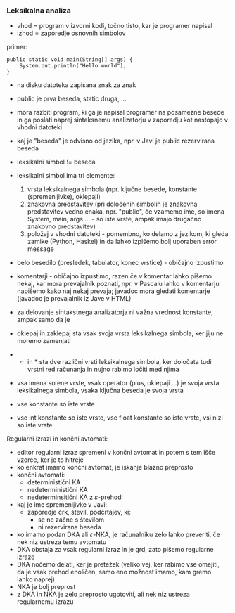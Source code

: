 ### Leksikalna analiza

- vhod = program v izvorni kodi, točno tisto, kar je programer napisal
- izhod = zaporedje osnovnih simbolov

primer:
```
public static void main(String[] args) {
	System.out.println("Hello world");
}
```
- na disku datoteka zapisana znak za znak
- public je prva beseda, static druga, ...
- mora razbiti program, ki ga je napisal programer na posamezne besede in ga poslati naprej sintaksnemu analizatorju v zaporedju kot nastopajo v vhodni datoteki
- kaj je "beseda" je odvisno od jezika, npr. v Javi je public rezervirana beseda
- leksikalni simbol != beseda
- leksikalni simbol ima tri elemente:
	1. vrsta leksikalnega simbola (npr. ključne besede, konstante (spremenljivke), oklepaji)
	2. znakovna predstavitev (pri določenih simbolih je znakovna predstavitev vedno enaka, npr. "public", če vzamemo ime, so imena System, main, args ... - so iste vrste, ampak imajo drugačno znakovno predstavitev)
	3. položaj v vhodni datoteki - pomembno, ko delamo z jezikom, ki gleda zamike (Python, Haskel) in da lahko izpišemo bolj uporaben error message

- belo besedilo (presledek, tabulator, konec vrstice) - običajno izpustimo
- komentarji - običajno izpustimo, razen če v komentar lahko pišemo nekaj, kar mora prevajalnik poznati, npr. v Pascalu lahko v komentarju napišemo kako naj nekaj prevaja; javadoc mora gledati komentarje (javadoc je prevajalnik iz Jave v HTML)

- za delovanje sintakstnega analizatorja ni važna vrednost konstante, ampak samo da je

- oklepaj in zaklepaj sta vsak svoja vrsta leksikalnega simbola, ker jiju ne moremo zamenjati
- + in \* sta dve različni vrsti leksikalnega simbola, ker določata tudi vrstni red računanja in nujno rabimo ločiti med njima
- vsa imena so ene vrste, vsak operator (plus, oklepaji ...) je svoja vrsta leksikalnega simbola, vsaka ključna beseda je svoja vrsta
- vse konstante so iste vrste
- vse int konstante so iste vrste, vse float konstante so iste vrste, vsi nizi so iste vrste

Regularni izrazi in končni avtomati:
- editor regularni izraz spremeni v končni avtomat in potem s tem išče vzorce, ker je to hitreje
- ko enkrat imamo končni avtomat, je iskanje blazno preprosto
- končni avtomati:
	- deterministični KA
	- nedeterministični KA
	- nedeterminsitični KA z $\varepsilon$-prehodi
- kaj je ime spremenljivke v Javi:
	- zaporedje črk, števil, podčrtajev, ki:
		- se ne začne s številom
		- ni rezervirana beseda
- ko imamo podan DKA ali $\varepsilon$-NKA, je računalniku zelo lahko preveriti, če nek niz ustreza temu avtomatu
- DKA obstaja za vsak regularni izraz in je grd, zato pišemo regularne izraze
- DKA nočemo delati, ker je pretežek (veliko vej, ker rabimo vse omejiti, da je vsak prehod enoličen, samo eno možnost imamo, kam gremo lahko naprej)
- NKA je bolj preprost
- z DKA in NKA je zelo preprosto ugotoviti, ali nek niz ustreza regularnemu izrazu